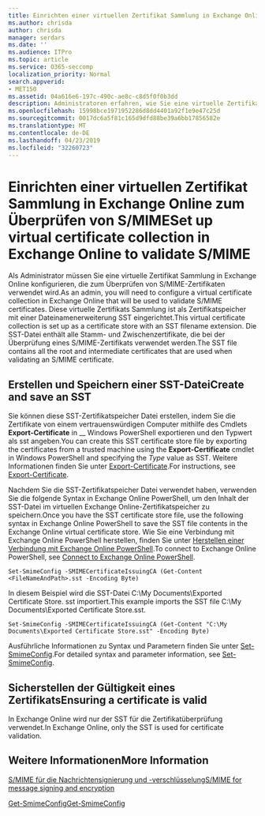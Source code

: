 ```yaml
---
title: Einrichten einer virtuellen Zertifikat Sammlung in Exchange Online zum Überprüfen von S/MIME
ms.author: chrisda
author: chrisda
manager: serdars
ms.date: ''
ms.audience: ITPro
ms.topic: article
ms.service: O365-seccomp
localization_priority: Normal
search.appverid:
- MET150
ms.assetid: 04a616e6-197c-490c-ae8c-c8d5f0f0b3dd
description: Administratoren erfahren, wie Sie eine virtuelle Zertifikat Sammlung erstellen, die zum Überprüfen von S/MIME-Zertifikaten in Exchange Online verwendet wird.
ms.openlocfilehash: 15998bce1971952286d8dd4401a92f1e9e47c25d
ms.sourcegitcommit: 0017dc6a5f81c165d9dfd88be39a6bb17856582e
ms.translationtype: MT
ms.contentlocale: de-DE
ms.lasthandoff: 04/23/2019
ms.locfileid: "32260723"
---
```

# <a name="set-up-virtual-certificate-collection-in-exchange-online-to-validate-smime"></a><span data-ttu-id="aa0c4-103">Einrichten einer virtuellen Zertifikat Sammlung in Exchange Online zum Überprüfen von S/MIME</span><span class="sxs-lookup"><span data-stu-id="aa0c4-103">Set up virtual certificate collection in Exchange Online to validate S/MIME</span></span>

<span data-ttu-id="aa0c4-104">Als Administrator müssen Sie eine virtuelle Zertifikat Sammlung in Exchange Online konfigurieren, die zum Überprüfen von S/MIME-Zertifikaten verwendet wird.</span><span class="sxs-lookup"><span data-stu-id="aa0c4-104">As an admin, you will need to configure a virtual certificate collection in Exchange Online that will be used to validate S/MIME certificates.</span></span> <span data-ttu-id="aa0c4-105">Diese virtuelle Zertifikats Sammlung ist als Zertifikatspeicher mit einer Dateinamenerweiterung SST eingerichtet.</span><span class="sxs-lookup"><span data-stu-id="aa0c4-105">This virtual certificate collection is set up as a certificate store with an SST filename extension.</span></span> <span data-ttu-id="aa0c4-106">Die SST-Datei enthält alle Stamm- und Zwischenzertifikate, die bei der Überprüfung eines S/MIME-Zertifikats verwendet werden.</span><span class="sxs-lookup"><span data-stu-id="aa0c4-106">The SST file contains all the root and intermediate certificates that are used when validating an S/MIME certificate.</span></span>

## <a name="create-and-save-an-sst"></a><span data-ttu-id="aa0c4-107">Erstellen und Speichern einer SST-Datei</span><span class="sxs-lookup"><span data-stu-id="aa0c4-107">Create and save an SST</span></span>

<span data-ttu-id="aa0c4-108">Sie können diese SST-Zertifikatspeicher Datei erstellen, indem Sie die Zertifikate von einem vertrauenswürdigen Computer mithilfe des Cmdlets **Export-Certificate** in __ Windows PowerShell exportieren und den Typwert als sst angeben.</span><span class="sxs-lookup"><span data-stu-id="aa0c4-108">You can create this SST certificate store file by exporting the certificates from a trusted machine using the **Export-Certificate** cmdlet in Windows PowerShell and specifying the _Type_ value as SST.</span></span> <span data-ttu-id="aa0c4-109">Weitere Informationen finden Sie unter [Export-Certificate](https://docs.microsoft.com/powershell/module/pkiclient/export-certificate).</span><span class="sxs-lookup"><span data-stu-id="aa0c4-109">For instructions, see [Export-Certificate](https://docs.microsoft.com/powershell/module/pkiclient/export-certificate).</span></span>

<span data-ttu-id="aa0c4-110">Nachdem Sie die SST-Zertifikatspeicher Datei verwendet haben, verwenden Sie die folgende Syntax in Exchange Online PowerShell, um den Inhalt der SST-Datei im virtuellen Exchange Online-Zertifikatspeicher zu speichern.</span><span class="sxs-lookup"><span data-stu-id="aa0c4-110">Once you have the SST certificate store file, use the following syntax in Exchange Online PowerShell to save the SST file contents in the Exchange Online virtual certificate store.</span></span> <span data-ttu-id="aa0c4-111">Wie Sie eine Verbindung mit Exchange Online PowerShell herstellen, finden Sie unter [Herstellen einer Verbindung mit Exchange Online PowerShell](https://go.microsoft.com/fwlink/p/?linkid=396554).</span><span class="sxs-lookup"><span data-stu-id="aa0c4-111">To connect to Exchange Online PowerShell, see [Connect to Exchange Online PowerShell](https://go.microsoft.com/fwlink/p/?linkid=396554).</span></span>

```
Set-SmimeConfig -SMIMECertificateIssuingCA (Get-Content <FileNameAndPath>.sst -Encoding Byte)
```

<span data-ttu-id="aa0c4-112">In diesem Beispiel wird die SST-Datei C:\My Documents\Exported Certificate Store. sst importiert.</span><span class="sxs-lookup"><span data-stu-id="aa0c4-112">This example imports the SST file C:\My Documents\Exported Certificate Store.sst.</span></span>

```
Set-SmimeConfig -SMIMECertificateIssuingCA (Get-Content "C:\My Documents\Exported Certificate Store.sst" -Encoding Byte)
```

<span data-ttu-id="aa0c4-113">Ausführliche Informationen zu Syntax und Parametern finden Sie unter [Set-SmimeConfig](https://docs.microsoft.com/en-us/powershell/module/exchange/encryption-and-certificates/set-smimeconfig).</span><span class="sxs-lookup"><span data-stu-id="aa0c4-113">For detailed syntax and parameter information, see [Set-SmimeConfig](https://docs.microsoft.com/en-us/powershell/module/exchange/encryption-and-certificates/set-smimeconfig).</span></span>

## <a name="ensuring-a-certificate-is-valid"></a><span data-ttu-id="aa0c4-114">Sicherstellen der Gültigkeit eines Zertifikats</span><span class="sxs-lookup"><span data-stu-id="aa0c4-114">Ensuring a certificate is valid</span></span>

<span data-ttu-id="aa0c4-115">In Exchange Online wird nur der SST für die Zertifikatüberprüfung verwendet.</span><span class="sxs-lookup"><span data-stu-id="aa0c4-115">In Exchange Online, only the SST is used for certificate validation.</span></span>

## <a name="more-information"></a><span data-ttu-id="aa0c4-116">Weitere Informationen</span><span class="sxs-lookup"><span data-stu-id="aa0c4-116">More Information</span></span>

[<span data-ttu-id="aa0c4-117">S/MIME für die Nachrichtensignierung und -verschlüsselung</span><span class="sxs-lookup"><span data-stu-id="aa0c4-117">S/MIME for message signing and encryption</span></span>](s-mime-for-message-signing-and-encryption.md)

[<span data-ttu-id="aa0c4-118">Get-SmimeConfig</span><span class="sxs-lookup"><span data-stu-id="aa0c4-118">Get-SmimeConfig</span></span>](http://technet.microsoft.com/library/4b29fa89-0840-4fe9-8885-019fcef2e02b.aspx)
